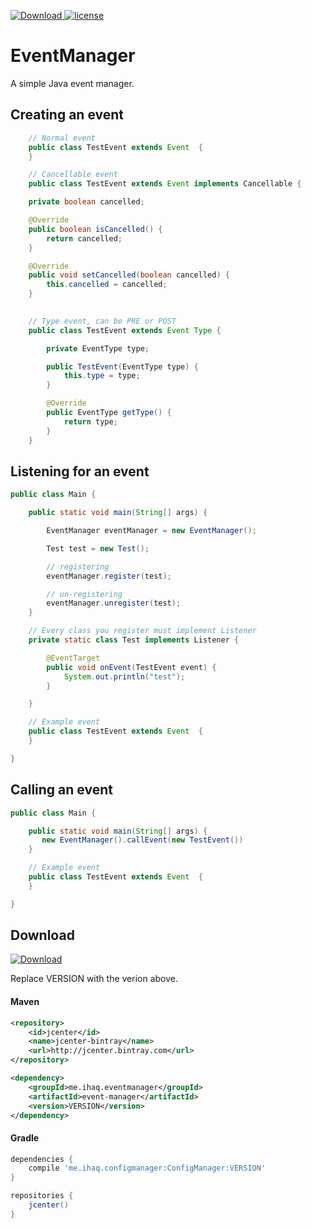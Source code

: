 [ ![Download](https://api.bintray.com/packages/ihaq/maven/event-manager/images/download.svg) ](https://bintray.com/ihaq/maven/event-manager/_latestVersion)
[![license](https://img.shields.io/github/license/mashape/apistatus.svg) ](LICENSE)

# EventManager

A simple Java event manager.

## Creating an event

```java
    // Normal event
    public class TestEvent extends Event  {
    }
```

```java
    // Cancellable event
    public class TestEvent extends Event implements Cancellable {

    private boolean cancelled;

    @Override
    public boolean isCancelled() {
        return cancelled;
    }

    @Override
    public void setCancelled(boolean cancelled) {
        this.cancelled = cancelled;
    }
    
```

```java
    // Type event, can be PRE or POST
    public class TestEvent extends Event Type {

        private EventType type;

        public TestEvent(EventType type) {
            this.type = type;
        }

        @Override
        public EventType getType() {
            return type;
        }
    }
```

## Listening for an event
```java
public class Main {

    public static void main(String[] args) {

        EventManager eventManager = new EventManager();

        Test test = new Test();

        // registering
        eventManager.register(test);

        // un-registering
        eventManager.unregister(test);
    }

    // Every class you register must implement Listener
    private static class Test implements Listener {

        @EventTarget
        public void onEvent(TestEvent event) {
            System.out.println("test");
        }

    }

    // Example event
    public class TestEvent extends Event  {
    }

}
```

## Calling an event
```java
public class Main {

    public static void main(String[] args) {
       new EventManager().callEvent(new TestEvent())
    }

    // Example event
    public class TestEvent extends Event  {
    }

}
```

## Download
[ ![Download](https://api.bintray.com/packages/ihaq/maven/config-manager/images/download.svg) ](https://bintray.com/ihaq/maven/config-manager/_latestVersion)

Replace VERSION with the verion above.

#### Maven
```xml
<repository>
    <id>jcenter</id>
    <name>jcenter-bintray</name>
    <url>http://jcenter.bintray.com</url>
</repository>

<dependency>
    <groupId>me.ihaq.eventmanager</groupId>
    <artifactId>event-manager</artifactId>
    <version>VERSION</version>
</dependency>
```

#### Gradle
```gradle
dependencies {
    compile 'me.ihaq.configmanager:ConfigManager:VERSION'
}

repositories {
    jcenter()
}
```